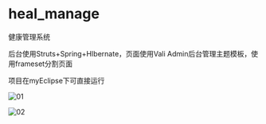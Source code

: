 # heal_manage
健康管理系统

后台使用Struts+Spring+HIbernate，页面使用Vali Admin后台管理主题模板，使用frameset分割页面

项目在myEclipse下可直接运行

![01](https://i.loli.net/2020/06/28/iWXu8j5cPRZwhCx.png)

![02](https://i.loli.net/2020/06/28/cz35hCjG1rLiYPU.png)
